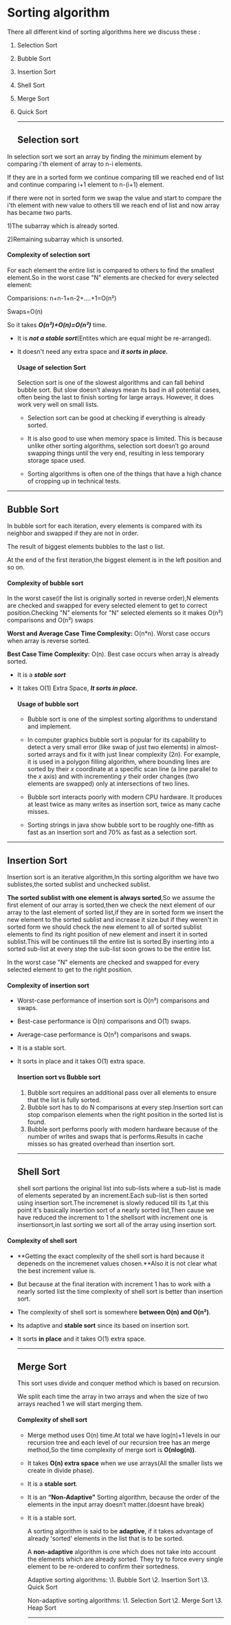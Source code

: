 # Sorting algorithm

There all different kind of sorting algorithms here we discuss these :

1. Selection Sort

2. Bubble Sort

3. Insertion Sort

4. Shell Sort

5. Merge Sort

6. Quick Sort

   ------

   ## Selection sort

In selection sort we sort an array by finding the minimum element by comparing i'th element of array to n-i elements.

If they are in a sorted form we continue comparing till we reached end of list and continue comparing i+1 element to n-(i+1) element.

if there were not  in sorted form we swap the value and start to compare the i'th element with new value to others till we reach end of list and now array has became two parts.

1)The subarray which is already sorted.

2)Remaining subarray which is unsorted.

#### Complexity of selection sort

For each element the entire list is compared to others to find the smallest element.So in the worst case "N" elements are checked for every selected element:

Comparisions: n+n-1+n-2+....+1=O(n²)

Swaps=O(n)

So it takes ***O(n²)+O(n)=O(n²)*** time.

- It is ***not a stable sort***(Entites which are equal might be re-arranged).

- It doesn't need any extra space and ***it sorts in place.***

  

  #### Usage of selection Sort

  Selection sort is one of the slowest algorithms and can fall behind bubble sort. But slow doesn’t always mean its bad in all potential cases, often being the last to finish sorting for large arrays. However, it does work very well on small lists.

  -  Selection sort can be good at checking if everything is already sorted.

  -  It is also good to use when memory space is limited. This is because unlike  other sorting algorithms, selection sort doesn’t go around swapping things   until the very end, resulting in less temporary storage space used.
  - Sorting algorithms is often one of the things that have a high chance of cropping up in technical tests.

------

## Bubble Sort

In bubble sort for each iteration, every elements is compared with its neighbor and swapped if they are not in order.

The result of biggest elements bubbles to the last o list.

At the end of the first iteration,the biggest element is in the left position and so on.

#### Complexity of bubble sort

In the worst case(if the list is originally sorted in reverse order),N elements are checked and swapped for every selected element to get to correct position.Checking "N" elements for "N" selected elements so it makes O(n²) comparisons and O(n²) swaps

**Worst and Average Case Time Complexity:** O(n*n). Worst case occurs when array is reverse sorted.

**Best Case Time Complexity:** O(n). Best case occurs when array is already sorted.

- It is a ***stable sort***

- It takes O(1) Extra Space, ***It sorts in place.***

  

  #### Usage of bubble sort

  - Bubble sort is one of the simplest sorting algorithms to understand and implement.
  - In computer graphics bubble sort is popular for its capability to detect a very small error (like swap of just two elements) in almost-sorted arrays and fix it with just linear complexity (2*n*). For example, it is used in a polygon filling algorithm, where bounding lines are sorted by their *x* coordinate at a specific scan line (a line parallel to the *x* axis) and with incrementing *y* their order changes (two elements are swapped) only at intersections of two lines.

  - Bubble sort interacts poorly with modern CPU hardware. It produces at least twice as many writes as insertion sort, twice as many cache misses.

  - Sorting strings in java show bubble sort to be roughly one-fifth as fast as an insertion sort and 70% as fast as a selection sort.

------

## Insertion Sort

Insertion sort is an iterative algorithm,In this sorting algorithm we have two sublistes,the sorted sublist and unchecked sublist.

**The sorted sublist with one element is always sorted**,So we assume the first element of our array is sorted,then we check the next element of our array to the last element of sorted list,if they are in sorted form we insert the new element to the sorted sublist and increase it size.but if they weren't in sorted form we should check the new element to all of sorted sublist elements to find its right position of new element and insert it in sorted sublist.This will be continues till the entire list is sorted.By inserting into a sorted sub-list at every step the sub-list soon grows to be the entire list.

In the worst case "N" elements are checked and swapped for every selected element to get to the right position.

#### Complexity of insertion sort

- Worst-case performance of insertion sort is O(n²) comparisons and swaps.

- Best-case performance is O(n) comparisons and O(1) swaps.

- Average-case performance is O(n²) comparisons and swaps.

- It is a stable sort.

- It sorts in place and it takes O(1) extra space.

  #### Insertion sort vs Bubble sort

  1. Bubble sort requires an additional pass over all elements to ensure that the list is fully sorted.
  2. Bubble sort has to do N comparisons at every step.Insertion sort can stop comparison elements when the right position in the sorted list is found.
  3. Bubble sort performs poorly with modern hardware because of the number of writes and swaps that is performs.Results in cache misses so has greated overhead than insertion sort.

  ------

  ## Shell Sort
  
  shell sort partions the original list into sub-lists where a sub-list is made of elements seperated by an increment.Each sub-list is then sorted using insertion sort.The incremenet is slowly reduced till its 1,at this point it's basically insertion sort of a nearly sorted list,Then cause we have reduced the increment to 1 the shellsort with increment one is insertionsort,in last sorting we sort all of the array using insertion sort.

####         Complexity of shell sort

- **Getting the exact complexity of the shell sort is hard because it depeneds on the incremenet values chosen.**Also it is not clear what the best increment value is.

- But because at the final iteration with increment 1 has to work with a nearly sorted list the time complexity of shell sort is better than insertion sort.

- The complexity of shell sort is somewhere **between O(n) and O(n²)**.

- Its adaptive and **stable sort** since its based on insertion sort.

- It sorts **in place** and it takes O(1) extra space.

  ------

  ## Merge Sort

  This sort uses divide and conquer method which is based on recursion.

  We split each time the array in two arrays and when the size of two arrays reached 1 we will start merging them.

  ####  Complexity of shell sort

  - Merge method uses O(n) time.At total we have log(n)+1 levels in our recursion tree and each level of our recursion tree has an merge method,So the time complexity of merge sort is **O(nlog(n))**.

  - It takes **O(n) extra space** when we use arrays(All the smaller lists we create in divide phase).

  - It is a **stable sort**.

  - It is an **“Non-Adaptive”** Sorting algorithm, because the order of the elements in the input array doesn’t matter.(doesnt have break)

  - It is a stable sort.

    A sorting algorithm is said to be **adaptive**, if it takes advantage of already 'sorted' elements in the list that is to be sorted.

    A **non-adaptive** algorithm is one which does not take into account the elements which are already sorted. They try to force every single element to be re-ordered to confirm their sortedness.

    Adaptive sorting algorithms:
    \1. Bubble Sort
    \2. Insertion Sort
    \3. Quick Sort

    Non-adaptive sorting algorithms:
    \1. Selection Sort
    \2. Merge Sort
    \3. Heap Sort

    ------

    